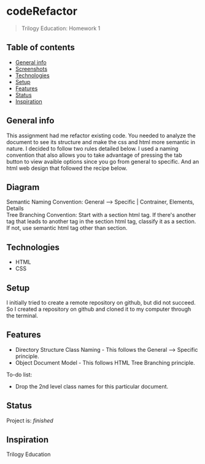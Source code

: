 # codeRefactor
> Trilogy Education: Homework 1

## Table of contents
* [General info](#general-info)
* [Screenshots](#screenshots)
* [Technologies](#technologies)
* [Setup](#setup)
* [Features](#features)
* [Status](#status)
* [Inspiration](#inspiration)

## General info
This assignment had me refactor existing code. You needed to analyze the document to see its structure and make the css and html more semantic in nature. I decided to follow two rules detailed below. I used a naming convention that also allows you to take advantage of pressing the tab button to view avaible options since you go from general to specific. And an html web design that followed the recipe below.

## Diagram
Semantic Naming Convention: General --> Specific | Contrainer, Elements, Details <br/>
Tree Branching Convention: Start with a section html tag. If there's another tag that leads to another tag in the section html tag, classify it as a section. If not, use semantic html tag other than section. 

## Technologies
* HTML
* CSS

## Setup
I initially tried to create a remote repository on github, but did not succeed. So I created a repository on github and cloned it to my computer through the terminal. 

## Features
* Directory Structure Class Naming - This follows the General --> Specific principle. 
* Object Document Model - This follows HTML Tree Branching principle. 

To-do list:
* Drop the 2nd level class names for this particular document. 

## Status
Project is:  _finished_

## Inspiration
Trilogy Education
